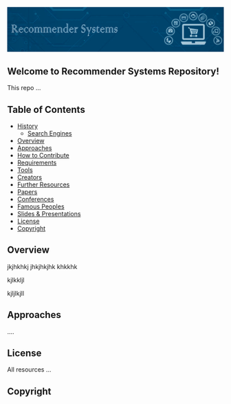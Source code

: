 <img src="banner.png"/>

## Welcome to Recommender Systems Repository!
This repo ...

## Table of Contents
* [History](https://maven.apache.org/)
  * [Search Engines]()
* [Overview](#overview)
* [Approaches](#approaches)
* [How to Contribute]()
* [Requirements]()
* [Tools]()
* [Creators]()
* [Further Resources]()
* [Papers]()
* [Conferences]()
* [Famous Peoples]()
* [Slides & Presentations]()
* [License](#license)
* [Copyright](#copyright)

## Overview
jkjhkhkj
jhkjhkjhk
khkkhk

kjlkkljl

kjljlkjll

## Approaches
....

## License
All resources ...

## Copyright
